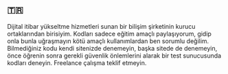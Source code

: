 ## :tr:
Dijital itibar yükseltme hizmetleri sunan bir bilişim şirketinin kurucu ortaklarından birisiyim. Kodları sadece eğitim amaçlı paylaşıyorum, gidip onla bunla uğraşmayın kötü amaçlı kullanımlardan ben sorumlu değilim. Bilmediğiniz kodu kendi sitenizde denemeyin, başka sitede de denemeyin, önce öğrenin sonra gerekli güvenlik önlemlerini alarak bir test sunucusunda kodları deneyin. Freelance çalışma teklif etmeyin.
